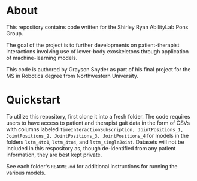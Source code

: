 # About
This repository contains code written for the Shirley Ryan AbilityLab Pons Group. 

The goal of the project is to further developments on patient-therapist interactions involving use of lower-body exoskeletons through application of machine-learning models.

This code is authored by Grayson Snyder as part of his final project for the MS in Robotics degree from Northwestern University.

# Quickstart
To utilize this repository, first clone it into a fresh folder. The code requires users to have access to patient and therapist gait data in the form of CSVs with columns labeled `TimeInteractionSubscription, JointPositions_1, JointPositions_2, JointPositions_3, JointPositions_4` for models in the folders `lstm_4to1`, `lstm_4to4`, and `lstm_singleJoint`. Datasets will not be included in this respository as, though de-identified from any patient information, they are best kept private.

See each folder's `README.md` for additional instructions for running the various models.